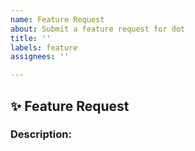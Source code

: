 ```yaml
---
name: Feature Request
about: Submit a feature request for dot
title: ''
labels: feature
assignees: ''

---
```


## :sparkles: Feature Request

<!-- Note: Remove sections from the template that are not relevant to the issue. -->

### Description:

<!-- A clear and concise description of what the problem is. Ex. I'm always frustrated when [...] -->
